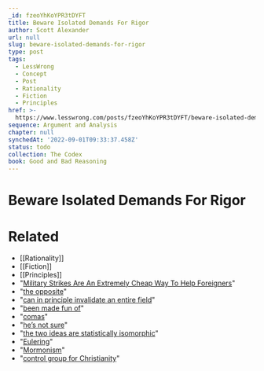 ```yaml
---
_id: fzeoYhKoYPR3tDYFT
title: Beware Isolated Demands For Rigor
author: Scott Alexander
url: null
slug: beware-isolated-demands-for-rigor
type: post
tags:
  - LessWrong
  - Concept
  - Post
  - Rationality
  - Fiction
  - Principles
href: >-
  https://www.lesswrong.com/posts/fzeoYhKoYPR3tDYFT/beware-isolated-demands-for-rigor
sequence: Argument and Analysis
chapter: null
synchedAt: '2022-09-01T09:33:37.458Z'
status: todo
collection: The Codex
book: Good and Bad Reasoning
---
```


# Beware Isolated Demands For Rigor


# Related

- [[Rationality]]
- [[Fiction]]
- [[Principles]]
- "[Military Strikes Are An Extremely Cheap Way To Help Foreigners](http://slatestarcodex.com/2013/08/30/military-strikes-are-an-extremely-cheap-way-to-help-foreigners/)"
- "[the opposite](http://www.slate.com/blogs/moneybox/2013/08/27/syria_intervention_cost_military_strikes_are_a_highly_cost_ineffective_way.html)"
- "[can in principle invalidate an entire field](http://slatestarcodex.com/2014/04/28/the-control-group-is-out-of-control/)"
- "[been made fun of](http://slatestarcodex.com/2014/08/11/does-the-glasgow-coma-scale-exist-do-comas/#comment-133546)"
- "[comas](http://slatestarcodex.com/2014/08/11/does-the-glasgow-coma-scale-exist-do-comas/)"
- "[he’s not sure](http://vserver1.cscs.lsa.umich.edu/~crshalizi/weblog/523.html)"
- "[the two ideas are statistically isomorphic](http://slatestarcodex.com/2014/08/12/does-race-exist-does-culture/)"
- "[Eulering](http://slatestarcodex.com/2014/08/10/getting-eulered/)"
- "[Mormonism](http://squid314.livejournal.com/330728.html)"
- "[control group for Christianity](http://squid314.livejournal.com/331273.html)"